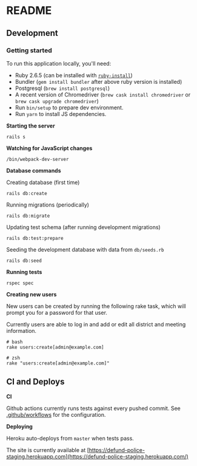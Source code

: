 # README

## Development

### Getting started
To run this application locally, you'll need:

* Ruby 2.6.5 (can be installed with [`ruby-install`](https://github.com/postmodern/ruby-install))
* Bundler (`gem install bundler` after above ruby version is installed)
* Postgresql (`brew install postgresql`)
* A recent version of Chromedriver (`brew cask install chromedriver` or `brew cask upgrade chromedriver`)
* Run `bin/setup` to prepare dev environment.
* Run `yarn` to install JS dependencies.

**Starting the server**

```
rails s
```

**Watching for JavaScript changes**
```
/bin/webpack-dev-server
```

**Database commands**

Creating database (first time)
```
rails db:create
```

Running migrations (periodically)
```
rails db:migrate
```

Updating test schema (after running development migrations)
```
rails db:test:prepare
```

Seeding the development database with data from `db/seeds.rb`
```
rails db:seed
```

**Running tests**

```
rspec spec
```

**Creating new users**

New users can be created by running the following rake task, which will prompt you for a password for that user.

Currently users are able to log in and add or edit all district and meeting information.
```
# bash
rake users:create[admin@example.com]

# zsh
rake "users:create[admin@example.com]"
```

## CI and Deploys

**CI**

Github actions currently runs tests against every pushed commit. See [.github/workflows](.github/workflows) for the configuration.

**Deploying**

Heroku auto-deploys from `master` when tests pass.

The site is currently available at [https://defund-police-staging.herokuapp.com](https://defund-police-staging.herokuapp.com/)
